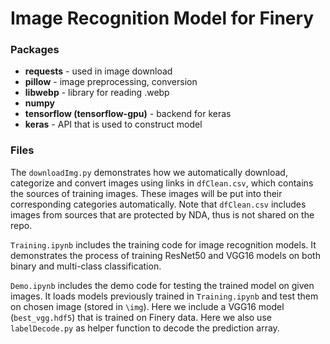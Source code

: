 # Image Recognition Model for Finery

### Packages

- **requests** - used in image download
- **pillow** - image preprocessing, conversion
- **libwebp** - library for reading .webp
- **numpy** 
- **tensorflow (tensorflow-gpu)** - backend for keras
- **keras** - API that is used to construct model

### Files

The `downloadImg.py`  demonstrates how we automatically download, categorize and convert images using links in `dfClean.csv`, which contains the sources of training images. These images will be put into their corresponding categories automatically. Note that `dfClean.csv` includes images from sources that are protected by NDA, thus is not shared on the repo.

`Training.ipynb` includes the training code for image recognition models. It demonstrates the process of training ResNet50 and VGG16 models on both binary and multi-class classification. 

`Demo.ipynb` includes the demo code for testing the trained model on given images. It loads models previously trained in `Training.ipynb` and test them on chosen image (stored in `\img`). Here we include a VGG16 model (`best_vgg.hdf5`) that is trained on Finery data. Here we also use `labelDecode.py` as helper function to decode the prediction array.

